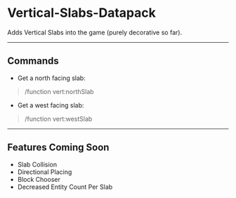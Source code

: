 # Vertical-Slabs-Datapack
Adds Vertical Slabs into the game (purely decorative so far).

---

## Commands
- Get a north facing slab:
>/function vert:northSlab

- Get a west facing slab:
>/function vert:westSlab

---

## Features Coming Soon

- Slab Collision
- Directional Placing
- Block Chooser
- Decreased Entity Count Per Slab
